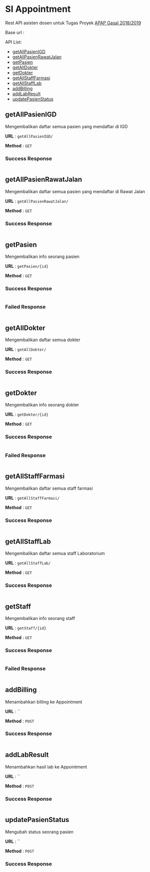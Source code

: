 # SI Appointment

Rest API asisten dosen untuk Tugas Proyek [APAP Gasal 2018/2019](https://github.com/Apap-2018)

Base url : 

API List:
* [getAllPasienIGD](#getallpasienigd)
* [getAllPasienRawatJalan](#getallpasienrawatjalan)
* [getPasien](#getpasien)
* [getAllDokter](#getalldokter)
* [getDokter](#getdokter)
* [getAllStaffFarmasi](#getallstafffarmasi)
* [getAllStaffLab](#getallstafflab)
* [addBilling](#addbilling)
* [addLabResult](#addlabresult)
* [updatePasienStatus](#updatepasienstatus)

## getAllPasienIGD

Mengembalikan daftar semua pasien yang mendaftar di IGD

**URL** : `getAllPasienIGD/`

**Method** : `GET`

### Success Response

```json
```

## getAllPasienRawatJalan

Mengembalikan daftar semua pasien yang mendaftar di Rawat Jalan

**URL** : `getAllPasienRawatJalan/`

**Method** : `GET`

### Success Response

```json
```

## getPasien

Mengembalikan info seorang pasien

**URL** : `getPasien/{id}`

**Method** : `GET`

### Success Response

```json
```

### Failed Response

```json
```

## getAllDokter

Mengembalikan daftar semua dokter

**URL** : `getAllDokter/`

**Method** : `GET`

### Success Response

```json
```

## getDokter

Mengembalikan info seorang dokter

**URL** : `getDokter/{id}`

**Method** : `GET`

### Success Response

```json
```

### Failed Response

```json
```

## getAllStaffFarmasi

Mengembalikan daftar semua staff farmasi

**URL** : `getAllStaffFarmasi/`

**Method** : `GET`

### Success Response

```json
```

## getAllStaffLab

Mengembalikan daftar semua staff Laboratorium

**URL** : `getAllStaffLab/`

**Method** : `GET`

### Success Response

```json
```

## getStaff

Mengembalikan info seorang staff

**URL** : `getStaff/{id}`

**Method** : `GET`

### Success Response

```json
```

### Failed Response

```json
```

## addBilling

Menambahkan billing ke Appointment

**URL** : ``

**Method** : `POST`

### Success Response

```json
```

## addLabResult

Menambahkan hasil lab ke Appointment

**URL** : ``

**Method** : `POST`

### Success Response

```json
```

## updatePasienStatus

Mengubah status seorang pasien

**URL** : ``

**Method** : `POST`

### Success Response

```json
```

